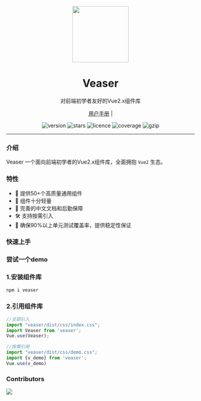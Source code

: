 ﻿
<div align="center">
  <a href="https:http://ceaser.fun/veaser">
    <img src="https://img1.baidu.com/it/u=364778224,1809100332&fm=253&fmt=auto&app=138&f=JPEG?w=500&h=500" width="150">
  </a>
  <h1>Veaser</h1>
  <p>对前端初学者友好的Vue2.x组件库</p>
  <p>
    <a href="http://ceaser.fun/veaser">用户手册</a> | 
  </p>
  <p>
    <img src="https://img.shields.io/npm/v/veaser" alt="version">
    <img src="https://img.shields.io/github/stars/handsomeleft/Veaser" alt="stars">
    <img src="https://img.shields.io/npm/l/@varlet/ui.svg" alt="licence">
    <img src="https://img.shields.io/codecov/c/github/varletjs/varlet" alt="coverage">
    <img src="https://img.shields.io/bundlephobia/min/veaser/0.1.3" alt="gzip" />
  </p>
</div>

---

### 介绍

Veaser 一个面向前端初学者的Vue2.x组件库，全面拥抱 `Vue2` 生态。

### 特性
- 🚀 提供50+个高质量通用组件 
- 🚀 组件十分轻量
- 💪 完善的中文文档和后勤保障
- 🛠️ 支持按需引入
- 💪 确保90%以上单元测试覆盖率，提供稳定性保证


### 快速上手

### 尝试一个demo

### 1.安装组件库
```bash
npm i veaser

```
### 2.引用组件库
```javascript
//全部引入
import "veaser/dist/css/index.css";
import Veaser from 'veaser';
Vue.use(Veaser);

//按需引用
import "veaser/dist/css/demo.css";
import {v_demo} from 'veaser';
Vue.use(v_demo)

```



### Contributors

<a href="https://github.com/HandsomeLeft/Veaser/graphs/contributors">
  <img src="https://contrib.rocks/image?repo=HandsomeLeft/Veaser" />
</a>

